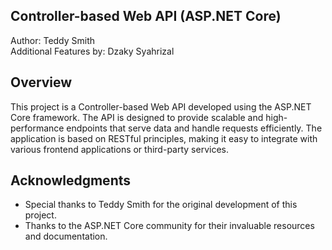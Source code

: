 ## Controller-based Web API (ASP.NET Core)

Author: Teddy Smith  
Additional Features by: Dzaky Syahrizal

## Overview

This project is a Controller-based Web API developed using the ASP.NET Core framework. The API is designed to provide scalable and high-performance endpoints that serve data and handle requests efficiently. The application is based on RESTful principles, making it easy to integrate with various frontend applications or third-party services.

## Acknowledgments

- Special thanks to Teddy Smith for the original development of this project.
- Thanks to the ASP.NET Core community for their invaluable resources and documentation.

